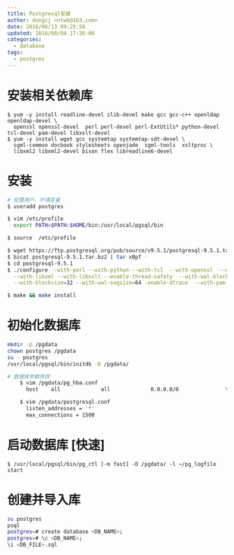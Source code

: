 ```yaml
---
title: Postgresql安装
author: dongcj <ntwk@163.com>
date: 2016/06/13 09:25:58
updated: 2016/08/04 17:26:08
categories:
  - database
tags:
  - postgres
---
```


# 安装相关依赖库
    $ yum -y install readline-devel zlib-devel make gcc gcc-c++ openldap openldap-devel \
      openssl openssl-devel  perl perl-devel perl-ExtUtils* python-devel tcl-devel pam-devel libxslt-devel
    $ yum -y install wget gcc systemtap systemtap-sdt-devel \
      sgml-common docbook stylesheets openjade  sgml-tools  xsltproc \
      libxml2 libxml2-devel bison flex libreadline6-devel

# 安装
```bash
# 配置用户、环境变量
$ useradd postgres

$ vim /etc/profile
  export PATH=$PATH:$HOME/bin:/usr/local/pgsql/bin

$ source  /etc/profile

$ wget https://ftp.postgresql.org/pub/source/v9.5.1/postgresql-9.5.1.tar.bz2
$ bzcat postgresql-9.5.1.tar.bz2 | tar xBpf -
$ cd postgresql-9.5.1
$ ./configure --with-perl --with-python --with-tcl  --with-openssl  --without-ldap \
  --with-libxml --with-libxslt --enable-thread-safety  --with-wal-blocksize=64  \
  --with-blocksize=32 --with-wal-segsize=64 -enable-dtrace  --with-pam

$ make && make install
```

# 初始化数据库
```bash
mkdir -p /pgdata
chown postgres /pgdata
su - postgres
/usr/local/pgsql/bin/initdb -D /pgdata/

# 数据库参数修改
    $ vim /pgdata/pg_hba.conf
      host    all             all             0.0.0.0/0               trust

    $ vim /pgdata/postgresql.conf
      listen_addresses = '*'
      max_connections = 1500
```

# 启动数据库 [快速]
    $ /usr/local/pgsql/bin/pg_ctl [-m fast] -D /pgdata/ -l ~/pg_logfile start

# 创建并导入库
```bash
su postgres
psql
postgres=# create database <DB_NAME>;
postgres=# \c <DB_NAME>;
\i <DB_FILE>.sql
```
